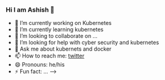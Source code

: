 ### Hi I am Ashish 👋



- 🔭 I’m currently working on Kubernetes
- 🌱 I’m currently learning kubernetes
- 👯 I’m looking to collaborate on ...
- 🤔 I’m looking for help with cyber security and kubernetes
- 💬 Ask me about kubernets and docker
- 📫 How to reach me: [twitter](@ashishkrily)
- 😄 Pronouns: he/his
- ⚡ Fun fact: ...
-->
